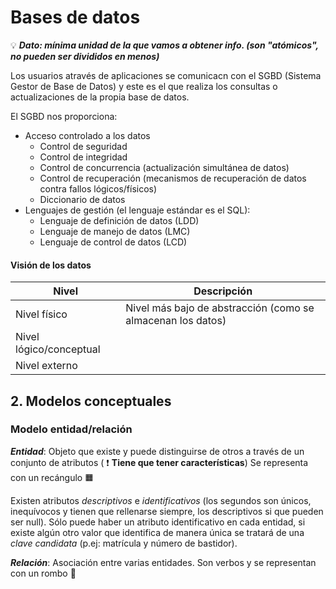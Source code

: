 # Bases de datos

:bulb: ***Dato: mínima unidad de la que vamos a obtener info. (son "atómicos", no pueden ser divididos en menos)***

Los usuarios através de aplicaciones se comunicacn con el SGBD (Sistema Gestor de Base de Datos) y este es el que realiza los consultas o actualizaciones de la propia base de datos.

El SGBD nos proporciona:
+ Acceso controlado a los datos
  + Control de seguridad
  + Control de integridad
  + Control de concurrencia (actualización simultánea de datos)
  + Control de recuperación (mecanismos de recuperación de datos contra fallos lógicos/físicos)
  + Diccionario de datos
+ Lenguajes de gestión (el lenguaje estándar es el SQL):
  + Lenguaje de definición de datos (LDD)
  + Lenguaje de manejo de datos (LMC)
  + Lenguaje de control de datos (LCD)

#### Visión de los datos
| Nivel | Descripción |
| --- | --- |
| Nivel físico | Nivel más bajo de abstracción (como se almacenan los datos) |
| Nivel lógico/conceptual | |
| Nivel externo | |

## 2. Modelos conceptuales

### Modelo entidad/relación

***Entidad***: Objeto que existe y puede distinguirse de otros a través de un conjunto de atributos ( :exclamation: **Tiene que tener características**) Se representa con un recángulo :orange_square:

Existen atributos _descriptivos_ e _identificativos_ (los segundos son únicos, inequívocos y tienen que rellenarse siempre, los descriptivos si que pueden ser null).
Sólo puede haber un atributo identificativo en cada entidad, si existe algún otro valor que identifica de manera única se tratará de una _clave candidata_ (p.ej: matrícula y número de bastidor).

***Relación***: Asociación entre varias entidades. Son verbos y se representan con un rombo :large_orange_diamond:



